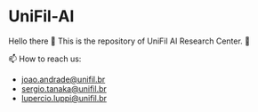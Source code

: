 # UniFil-AI
Hello there 👋
This is the repository of UniFil AI Research Center. 🔎

📫 How to reach us: 
- joao.andrade@unifil.br
- sergio.tanaka@unifil.br
- lupercio.luppi@unifil.br
